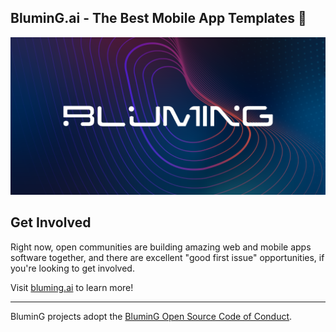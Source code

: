 ## BluminG.ai - The Best Mobile App Templates 🚀 

![alt text](https://github.com/BluminG-ai/.github/blob/main/profile/banner-logo.png "BluminG.ai")

## Get Involved

Right now, open communities are building amazing web and mobile apps software together, and there are excellent "good first issue" opportunities, if you're looking to get involved.

Visit [bluming.ai](https://www.bluming.ai/) to learn more!

----

BluminG projects adopt the [BluminG Open Source Code of Conduct](https://bluming.ai/codeofconduct/).

<!--

**Here are some ideas to get you started:**

🙋‍♀️ A short introduction - what is your organization all about?
🌈 Contribution guidelines - how can the community get involved?
👩‍💻 Useful resources - where can the community find your docs? Is there anything else the community should know?
🍿 Fun facts - what does your team eat for breakfast?
🧙 Remember, you can do mighty things with the power of [Markdown](https://docs.github.com/github/writing-on-github/getting-started-with-writing-and-formatting-on-github/basic-writing-and-formatting-syntax)
-->
